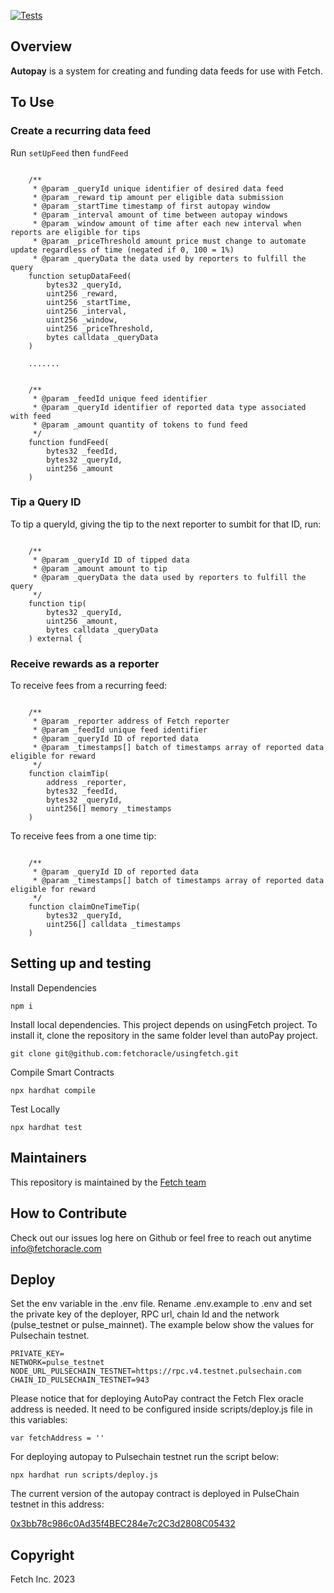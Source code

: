 [![Tests](https://github.com/fetchoracle/autopay/actions/workflows/tests.yml/badge.svg)](https://github.com/fetchoracle/autopay/actions/workflows/tests.ymli)

## Overview <a name="overview"> </a>  

<b>Autopay</b> is a system for creating and funding data feeds for use with Fetch. 

## To Use

### Create a recurring data feed

Run `setUpFeed` then `fundFeed`

```solidity 

    /**
     * @param _queryId unique identifier of desired data feed
     * @param _reward tip amount per eligible data submission
     * @param _startTime timestamp of first autopay window
     * @param _interval amount of time between autopay windows
     * @param _window amount of time after each new interval when reports are eligible for tips
     * @param _priceThreshold amount price must change to automate update regardless of time (negated if 0, 100 = 1%)
     * @param _queryData the data used by reporters to fulfill the query
    function setupDataFeed(
        bytes32 _queryId,
        uint256 _reward,
        uint256 _startTime,
        uint256 _interval,
        uint256 _window,
        uint256 _priceThreshold,
        bytes calldata _queryData
    )

    .......


    /**
     * @param _feedId unique feed identifier
     * @param _queryId identifier of reported data type associated with feed
     * @param _amount quantity of tokens to fund feed
     */
    function fundFeed(
        bytes32 _feedId,
        bytes32 _queryId,
        uint256 _amount
    ) 

```

### Tip a Query ID

To tip a queryId, giving the tip to the next reporter to sumbit for that ID, run:

```solidity 

    /** 
     * @param _queryId ID of tipped data
     * @param _amount amount to tip
     * @param _queryData the data used by reporters to fulfill the query
     */
    function tip(
        bytes32 _queryId,
        uint256 _amount,
        bytes calldata _queryData
    ) external {

```


### Receive rewards as a reporter

To receive fees from a recurring feed: 

```solidity 

    /**
     * @param _reporter address of Fetch reporter
     * @param _feedId unique feed identifier
     * @param _queryId ID of reported data
     * @param _timestamps[] batch of timestamps array of reported data eligible for reward
     */
    function claimTip(
        address _reporter,
        bytes32 _feedId,
        bytes32 _queryId,
        uint256[] memory _timestamps
    )

```

To receive fees from a one time tip: 

```solidity 

    /**
     * @param _queryId ID of reported data
     * @param _timestamps[] batch of timestamps array of reported data eligible for reward
     */
    function claimOneTimeTip(
        bytes32 _queryId,
        uint256[] calldata _timestamps
    )

```

## Setting up and testing

Install Dependencies
```
npm i
```

Install local dependencies. This project depends on usingFetch project. To install it, clone the repository in the same folder level than autoPay project.

```
git clone git@github.com:fetchoracle/usingfetch.git
```

Compile Smart Contracts
```
npx hardhat compile
```

Test Locally
```
npx hardhat test
```

## Maintainers <a name="maintainers"> </a>
This repository is maintained by the [Fetch team](https://github.com/orgs/fetchoracle/people)


## How to Contribute<a name="how2contribute"> </a>  

Check out our issues log here on Github or feel free to reach out anytime [info@fetchoracle.com](mailto:info@fetchoracle.com)

## Deploy

Set the env variable in the .env file. Rename .env.example to .env and set the private key of the deployer, RPC url, chain Id and the network (pulse_testnet or pulse_mainnet). The example below show the values for Pulsechain testnet.

```
PRIVATE_KEY=
NETWORK=pulse_testnet
NODE_URL_PULSECHAIN_TESTNET=https://rpc.v4.testnet.pulsechain.com
CHAIN_ID_PULSECHAIN_TESTNET=943
```

Please notice that for deploying AutoPay contract the Fetch Flex oracle address is needed. It need to be configured inside scripts/deploy.js file in this variables:

```
var fetchAddress = ''
```

For deploying autopay to Pulsechain testnet run the script below:

```
npx hardhat run scripts/deploy.js 
```

The current version of the autopay contract is deployed in PulseChain testnet in this address:

[0x3bb78c986c0Ad35f4BEC284e7c2C3d2808C05432](https://scan.v4.testnet.pulsechain.com/address/0x3bb78c986c0Ad35f4BEC284e7c2C3d2808C05432)
## Copyright

Fetch Inc. 2023

